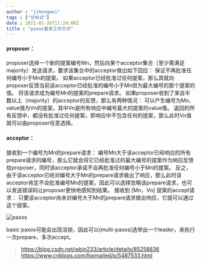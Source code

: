 ```yaml
---
author : "jihongwei"
tags : ["分布式"]
date : 2021-01-26T11:24:00Z
title : "paxos基本工作方式"
---
```




####  proposer：
proposer选择一个新的提案编号Mn，然后向某个acceptor集合（至少需满足majority）发送请求，要求该集合中的acceptor做出如下回应：
保证不再批准任何编号小于Mn的提案。
如果acceptor已经批准过任何提案，那么其就向proposer反馈当前该acceptor已经批准的编号小于Mn但为最大编号的那个提案的值。
将该请求成为编号Mn的提案的prepare请求。
如果proposer收到了来自半数以上（majority）的acceptor的反馈，那么有两种情况：
可以产生编号为Mn、value值为Vn的提案，其中Vn是所有响应中编号最大的提案的value值。
返回的所有反馈中，都没有批准过任何提案，即响应中不包含任何的提案，那么此时Vn值就可以由proposer任意选择。

#### acceptor：
接收到一个编号为Mn的prepare请求：
编号Mn大于该acceptor已经响应的所有prepare请求的编号，那么它就会将它已经批准过的最大编号的提案作为响应反馈给proposer，同时该acceptor承诺不会再批准任何编号小于Mn的提案。
反之，由于该acceptor已经对编号大于Mn的prepare请求做出了响应，那么此时该acceptor肯定不会批准编号Mn的提案，因此可以选择忽略该prepare请求，也可以发送错误码让proposer更快地感知到结果。
接收到 [Mn，Vn] 提案的accept请求：
只要该acceptor尚未对编号大于Mn的prepare请求做出响应，它就可以通过这个提案。

![paxos](https://demoio.cn:90/blog-image/paxos.png)


basic paxos可能会出现活锁，因此可以(multi-paxos)选举出一个leader，来执行一次prepare，多次accept。


>https://blog.csdn.net/wbin233/article/details/85258836
https://www.cnblogs.com/foxmailed/p/5487533.html